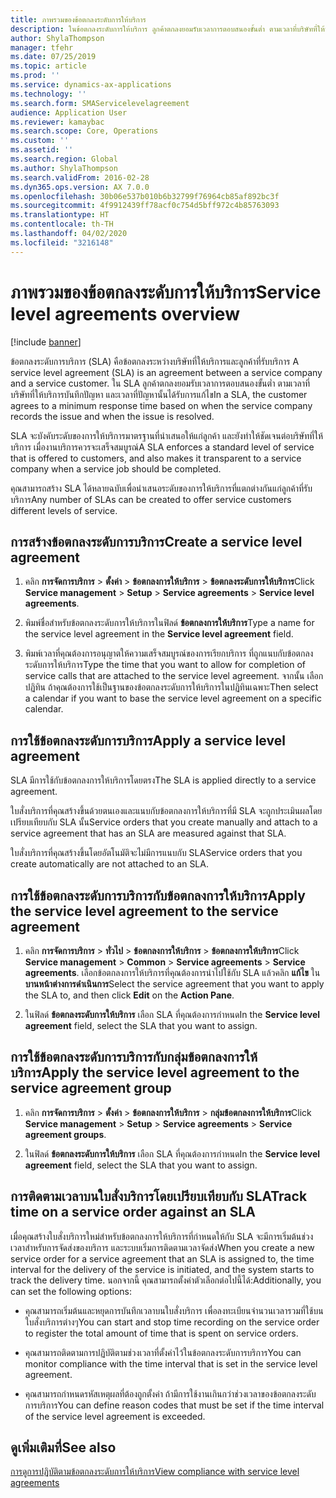 ```yaml
---
title: ภาพรวมของข้อตกลงระดับการให้บริการ
description: ในข้อตกลงระดับการให้บริการ ลูกค้าตกลงยอมรับเวลาการตอบสนองขั้นต่ำ ตามเวลาที่บริษัทที่ให้บริการบันทึกปัญหา และเวลาที่ปัญหานั้นได้รับการแก้ไข
author: ShylaThompson
manager: tfehr
ms.date: 07/25/2019
ms.topic: article
ms.prod: ''
ms.service: dynamics-ax-applications
ms.technology: ''
ms.search.form: SMAServicelevelagreement
audience: Application User
ms.reviewer: kamaybac
ms.search.scope: Core, Operations
ms.custom: ''
ms.assetid: ''
ms.search.region: Global
ms.author: ShylaThompson
ms.search.validFrom: 2016-02-28
ms.dyn365.ops.version: AX 7.0.0
ms.openlocfilehash: 30b06e537b010b6b32799f76964cb85af892bc3f
ms.sourcegitcommit: 4f9912439ff78acf0c754d5bff972c4b85763093
ms.translationtype: HT
ms.contentlocale: th-TH
ms.lasthandoff: 04/02/2020
ms.locfileid: "3216148"
---
```

# <a name="service-level-agreements-overview"></a><span data-ttu-id="11263-103">ภาพรวมของข้อตกลงระดับการให้บริการ</span><span class="sxs-lookup"><span data-stu-id="11263-103">Service level agreements overview</span></span>       

[!include [banner](../includes/banner.md)]


<span data-ttu-id="11263-104">ข้อตกลงระดับการบริการ (SLA) คือข้อตกลงระหว่างบริษัทที่ให้บริการและลูกค้าที่รับบริการ </span><span class="sxs-lookup"><span data-stu-id="11263-104">A service level agreement (SLA) is an agreement between a service company and a service customer.</span></span> <span data-ttu-id="11263-105">ใน SLA ลูกค้าตกลงยอมรับเวลาการตอบสนองขั้นต่ำ ตามเวลาที่บริษัทที่ให้บริการบันทึกปัญหา และเวลาที่ปัญหานั้นได้รับการแก้ไข</span><span class="sxs-lookup"><span data-stu-id="11263-105">In a SLA, the customer agrees to a minimum response time based on when the service company records the issue and when the issue is resolved.</span></span>

<span data-ttu-id="11263-106">SLA จะบังคับระดับของการให้บริการมาตรฐานที่นำเสนอให้แก่ลูกค้า และยังทำให้ชัดเจนต่อบริษัทที่ให้บริการ เมื่องานบริการควรจะเสร็จสมบูรณ์</span><span class="sxs-lookup"><span data-stu-id="11263-106">A SLA enforces a standard level of service that is offered to customers, and also makes it transparent to a service company when a service job should be completed.</span></span>

<span data-ttu-id="11263-107">คุณสามารถสร้าง SLA ได้หลายฉบับเพื่อนำเสนอระดับของการให้บริการที่แตกต่างกันแก่ลูกค้าที่รับบริการ</span><span class="sxs-lookup"><span data-stu-id="11263-107">Any number of SLAs can be created to offer service customers different levels of service.</span></span>

## <a name="create-a-service-level-agreement"></a><span data-ttu-id="11263-108">การสร้างข้อตกลงระดับการบริการ</span><span class="sxs-lookup"><span data-stu-id="11263-108">Create a service level agreement</span></span>

1.  <span data-ttu-id="11263-109">คลิก **การจัดการบริการ** \> **ตั้งค่า** \> **ข้อตกลงการให้บริการ** \> **ข้อตกลงระดับการให้บริการ**</span><span class="sxs-lookup"><span data-stu-id="11263-109">Click **Service management** \> **Setup** \> **Service agreements** \> **Service level agreements**.</span></span>

2.  <span data-ttu-id="11263-110">พิมพ์ชื่อสำหรับข้อตกลงระดับการให้บริการในฟิลด์ **ข้อตกลงการให้บริการ**</span><span class="sxs-lookup"><span data-stu-id="11263-110">Type a name for the service level agreement in the **Service level agreement** field.</span></span>

3.  <span data-ttu-id="11263-111">พิมพ์เวลาที่คุณต้องการอนุญาตให้ความเสร็จสมบูรณ์ของการเรียกบริการ ที่ถูกแนบกับข้อตกลงระดับการให้บริการ</span><span class="sxs-lookup"><span data-stu-id="11263-111">Type the time that you want to allow for completion of service calls that are attached to the service level agreement.</span></span> <span data-ttu-id="11263-112">จากนั้น เลือกปฏิทิน ถ้าคุณต้องการใช้เป็นฐานของข้อตกลงระดับการให้บริการในปฏิทินเฉพาะ</span><span class="sxs-lookup"><span data-stu-id="11263-112">Then select a calendar if you want to base the service level agreement on a specific calendar.</span></span>

## <a name="apply-a-service-level-agreement"></a><span data-ttu-id="11263-113">การใช้ข้อตกลงระดับการบริการ</span><span class="sxs-lookup"><span data-stu-id="11263-113">Apply a service level agreement</span></span>

<span data-ttu-id="11263-114">SLA มีการใช้กับข้อตกลงการให้บริการโดยตรง</span><span class="sxs-lookup"><span data-stu-id="11263-114">The SLA is applied directly to a service agreement.</span></span>

<span data-ttu-id="11263-115">ใบสั่งบริการที่คุณสร้างขึ้นด้วยตนเองและแนบกับข้อตกลงการให้บริการที่มี SLA จะถูกประเมินผลโดยเปรียบเทียบกับ SLA นั้น</span><span class="sxs-lookup"><span data-stu-id="11263-115">Service orders that you create manually and attach to a service agreement that has an SLA are measured against that SLA.</span></span>

<span data-ttu-id="11263-116">ใบสั่งบริการที่คุณสร้างขึ้นโดยอัตโนมัติจะไม่มีการแนบกับ SLA</span><span class="sxs-lookup"><span data-stu-id="11263-116">Service orders that you create automatically are not attached to an SLA.</span></span>

## <a name="apply-the-service-level-agreement-to-the-service-agreement"></a><span data-ttu-id="11263-117">การใช้ข้อตกลงระดับการบริการกับข้อตกลงการให้บริการ</span><span class="sxs-lookup"><span data-stu-id="11263-117">Apply the service level agreement to the service agreement</span></span>

1.  <span data-ttu-id="11263-118">คลิก **การจัดการบริการ** \> **ทั่วไป** \> **ข้อตกลงการให้บริการ** \> **ข้อตกลงการให้บริการ**</span><span class="sxs-lookup"><span data-stu-id="11263-118">Click **Service management** \> **Common** \> **Service agreements** \> **Service agreements**.</span></span> <span data-ttu-id="11263-119">เลือกข้อตกลงการให้บริการที่คุณต้องการนำไปใช้กับ SLA แล้วคลิก **แก้ไข** ใน **บานหน้าต่างการดำเนินการ**</span><span class="sxs-lookup"><span data-stu-id="11263-119">Select the service agreement that you want to apply the SLA to, and then click **Edit** on the **Action Pane**.</span></span>

2.  <span data-ttu-id="11263-120">ในฟิลด์ **ข้อตกลงระดับการให้บริการ** เลือก SLA ที่คุณต้องการกำหนด</span><span class="sxs-lookup"><span data-stu-id="11263-120">In the **Service level agreement** field, select the SLA that you want to assign.</span></span>

## <a name="apply-the-service-level-agreement-to-the-service-agreement-group"></a><span data-ttu-id="11263-121">การใช้ข้อตกลงระดับการบริการกับกลุ่มข้อตกลงการให้บริการ</span><span class="sxs-lookup"><span data-stu-id="11263-121">Apply the service level agreement to the service agreement group</span></span>

1.  <span data-ttu-id="11263-122">คลิก **การจัดการบริการ** \> **ตั้งค่า** \> **ข้อตกลงการให้บริการ** \> **กลุ่มข้อตกลงการให้บริการ**</span><span class="sxs-lookup"><span data-stu-id="11263-122">Click **Service management** \> **Setup** \> **Service agreements** \> **Service agreement groups**.</span></span>

2.  <span data-ttu-id="11263-123">ในฟิลด์ **ข้อตกลงระดับการให้บริการ** เลือก SLA ที่คุณต้องการกำหนด</span><span class="sxs-lookup"><span data-stu-id="11263-123">In the **Service level agreement** field, select the SLA that you want to assign.</span></span>

## <a name="track-time-on-a-service-order-against-an-sla"></a><span data-ttu-id="11263-124">การติดตามเวลาบนใบสั่งบริการโดยเปรียบเทียบกับ SLA</span><span class="sxs-lookup"><span data-stu-id="11263-124">Track time on a service order against an SLA</span></span>

<span data-ttu-id="11263-125">เมื่อคุณสร้างใบสั่งบริการใหม่สำหรับข้อตกลงการให้บริการที่กำหนดให้กับ SLA จะมีการเริ่มต้นช่วงเวลาสำหรับการจัดส่งของบริการ และระบบเริ่มการติดตามเวลาจัดส่ง</span><span class="sxs-lookup"><span data-stu-id="11263-125">When you create a new service order for a service agreement that an SLA is assigned to, the time interval for the delivery of the service is initiated, and the system starts to track the delivery time.</span></span> <span data-ttu-id="11263-126">นอกจากนี้ คุณสามารถตั้งค่าตัวเลือกต่อไปนี้ได้:</span><span class="sxs-lookup"><span data-stu-id="11263-126">Additionally, you can set the following options:</span></span>

  - <span data-ttu-id="11263-127">คุณสามารถเริ่มต้นและหยุดการบันทึกเวลาบนใบสั่งบริการ เพื่อลงทะเบียนจำนวนเวลารวมที่ใช้บนใบสั่งบริการต่างๆ</span><span class="sxs-lookup"><span data-stu-id="11263-127">You can start and stop time recording on the service order to register the total amount of time that is spent on service orders.</span></span>

  - <span data-ttu-id="11263-128">คุณสามารถติดตามการปฏิบัติตามช่วงเวลาที่ตั้งค่าไว้ในข้อตกลงระดับการบริการ</span><span class="sxs-lookup"><span data-stu-id="11263-128">You can monitor compliance with the time interval that is set in the service level agreement.</span></span>

  - <span data-ttu-id="11263-129">คุณสามารถกำหนดรหัสเหตุผลที่ต้องถูกตั้งค่า ถ้ามีการใช้งานเกินกว่าช่วงเวลาของข้อตกลงระดับการบริการ</span><span class="sxs-lookup"><span data-stu-id="11263-129">You can define reason codes that must be set if the time interval of the service level agreement is exceeded.</span></span>

## <a name="see-also"></a><span data-ttu-id="11263-130">ดูเพิ่มเติมที่</span><span class="sxs-lookup"><span data-stu-id="11263-130">See also</span></span>

[<span data-ttu-id="11263-131">การดูการปฏิบัติตามข้อตกลงระดับการให้บริการ</span><span class="sxs-lookup"><span data-stu-id="11263-131">View compliance with service level agreements</span></span>](view-compliance-with-service-level-agreements.md)

  


